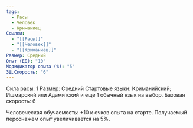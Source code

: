 ```yaml
---
tags:
  - Расы
  - Человек
  - Криманиец
Ссылки:
  - "[[Расы]]"
  - "[[Человек]]"
  - "[[Криманиец]]"
Размер: Средний
Опыт (ЕД): "10"
Модификатор опыта (%): "5"
ЗЩ.Скорость: "6"
---
```

Сила расы: 1
Размер: Средний
Стартовые языки: Криманийский; Ишмарский или Адамитский и еще 1 обычный язык на выбор.
Базовая скорость: 6

Человеческая обучаемость:
+10 к очков опыта на старте.
Получаемый персонажем опыт увеличивается на 5%.



